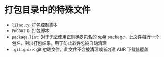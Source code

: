# 打包目录中的特殊文件

* [`lilac.py`](lilac-py-fields.md): 打包控制脚本
* `PKGBUILD`: 打包脚本
* `package.list`: 对于无法使用正则确定包名的 split package，此文件每行一个包名，列出打包结果。用于防止软件包被自动清理
* `.gitignore`: git 忽略文件。此文件不会被清理或者内建 AUR 下载器覆盖
